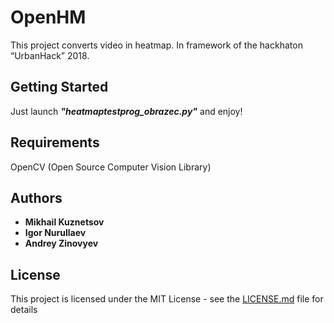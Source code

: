 # OpenHM

This project converts video in heatmap. In framework of the hackhaton “UrbanHack” 2018.

## Getting Started

Just launch ***"heatmaptestprog_obrazec.py"*** and enjoy!

## Requirements

OpenCV (Open Source Computer Vision Library)

## Authors

* **Mikhail Kuznetsov**
* **Igor Nurullaev**
* **Andrey Zinovyev**

## License

This project is licensed under the MIT License - see the [LICENSE.md](LICENSE.md) file for details
